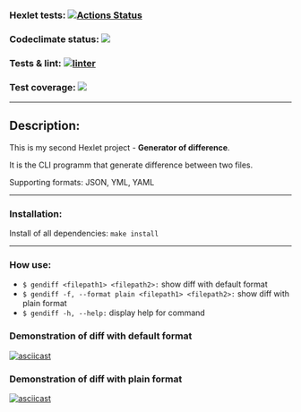 ### Hexlet tests: [![Actions Status](https://github.com/Vox1oot/frontend-project-lvl2/workflows/hexlet-check/badge.svg)](https://github.com/Vox1oot/frontend-project-lvl2/actions)
### Codeclimate status: <a href="https://codeclimate.com/github/Vox1oot/frontend-project-lvl2/maintainability"><img src="https://api.codeclimate.com/v1/badges/3a387f55022b74a6e397/maintainability" /></a>
### Tests & lint: [![linter](https://github.com/Vox1oot/frontend-project-lvl2/actions/workflows/tests.yml/badge.svg)](https://github.com/Vox1oot/frontend-project-lvl2/actions/workflows/tests.yml)
### Test coverage: <a href="https://codeclimate.com/github/Vox1oot/frontend-project-lvl2/test_coverage"><img src="https://api.codeclimate.com/v1/badges/3a387f55022b74a6e397/test_coverage" /></a>
___
## Description:
This is my second Hexlet project - **Generator of difference**.

It is the CLI programm that generate difference between two files.

Supporting formats: JSON, YML, YAML
___
### Installation:
Install of all dependencies: ```make install```
___

### How use:
* ```$ gendiff <filepath1> <filepath2>:``` show diff with default format
* ```$ gendiff -f, --format plain <filepath1> <filepath2>:``` show diff with plain format
* ```$ gendiff -h, --help:``` display help for command 

### Demonstration of diff with default format
[![asciicast](https://asciinema.org/a/KUUpfQgUQFBI4vkR3y34gxy4t.svg)](https://asciinema.org/a/KUUpfQgUQFBI4vkR3y34gxy4t)

### Demonstration of diff with plain format
[![asciicast](https://asciinema.org/a/jtYZozIvZ7hx4BgdPiWqWniQB.svg)](https://asciinema.org/a/jtYZozIvZ7hx4BgdPiWqWniQB)
